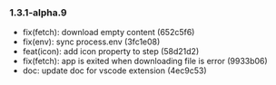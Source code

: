 ### 1.3.1-alpha.9

* fix(fetch): download empty content (652c5f6)
* fix(env): sync process.env (3fc1e08)
* feat(icon): add icon property to step (58d21d2)
* fix(fetch): app is exited when downloading file is error (9933b06)
* doc: update doc for vscode extension (4ec9c53)

